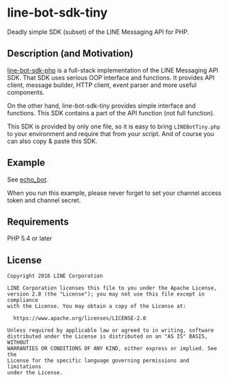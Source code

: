 line-bot-sdk-tiny
==

Deadly simple SDK (subset) of the LINE Messaging API for PHP.

Description (and Motivation)
--

[line-bot-sdk-php](https://github.com/line/line-bot-sdk-php) is a full-stack implementation of the LINE Messaging API SDK.
That SDK uses serious OOP interface and functions. It provides API client, message builder, HTTP client, event parser and more useful components.

On the other hand, line-bot-sdk-tiny provides simple interface and functions. This SDK contains a part of the API function (not full function).

This SDK is provided by only one file, so it is easy to bring `LINEBotTiny.php` to your environment and require that from your script.
And of course you can also copy & paste this SDK.

Example
--

See [echo_bot](./echo_bot.php).

When you run this example, please never forget to set your channel access token and channel secret.

Requirements
--

PHP 5.4 or later

License
--

```
Copyright 2016 LINE Corporation

LINE Corporation licenses this file to you under the Apache License,
version 2.0 (the "License"); you may not use this file except in compliance
with the License. You may obtain a copy of the License at:

  https://www.apache.org/licenses/LICENSE-2.0

Unless required by applicable law or agreed to in writing, software
distributed under the License is distributed on an "AS IS" BASIS, WITHOUT
WARRANTIES OR CONDITIONS OF ANY KIND, either express or implied. See the
License for the specific language governing permissions and limitations
under the License.
```

